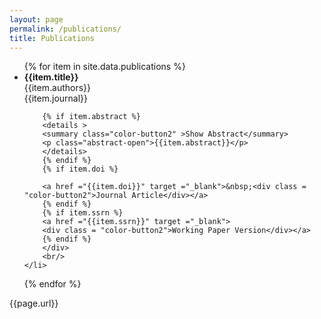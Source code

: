 ```yaml
---
layout: page
permalink: /publications/
title: Publications
---
```

<ul class="listing">
{% for item in site.data.publications %}
	<li>
		<b>{{item.title}}</b><br/>
		{{item.authors}}<br/>
    {{item.journal}}<br/>
		<div class="link-buttons">

		{% if item.abstract %}
		<details >
	 	<summary class="color-button2" >Show Abstract</summary>
		<p class="abstract-open">{{item.abstract}}</p>
		</details>
		{% endif %}
		{% if item.doi %}

		<a href ="{{item.doi}}" target ="_blank">&nbsp;<div class = "color-button2">Journal Article</div></a>
		{% endif %}
		{% if item.ssrn %}
		<a href ="{{item.ssrn}}" target ="_blank">
		<div class = "color-button2">Working Paper Version</div></a>
		{% endif %}
		</div>
		<br/>
	</li>
{% endfor %}
</ul>
{{page.url}}
